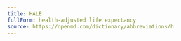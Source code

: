 ```yaml
---
title: HALE
fullForm: health-adjusted life expectancy
source: https://openmd.com/dictionary/abbreviations/h
---
```

